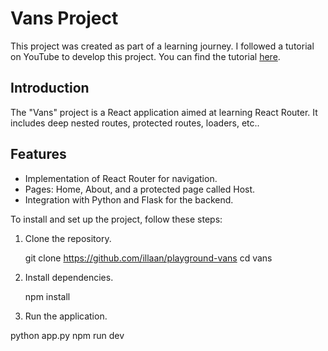# Vans Project

This project was created as part of a learning journey. I followed a tutorial on YouTube to develop this project. You can find the tutorial [here](https://youtu.be/nDGA3km5He4?si=4gVx8UJWtBDmHWoL).

## Introduction

The "Vans" project is a React application aimed at learning React Router. It includes deep nested routes, protected routes, loaders, etc..

## Features

- Implementation of React Router for navigation.
- Pages: Home, About, and a protected page called Host.
- Integration with Python and Flask for the backend.

To install and set up the project, follow these steps:

1.  Clone the repository.

    git clone https://github.com/illaan/playground-vans
    cd vans

2.  Install dependencies.

    npm install

3.  Run the application.

python app.py
npm run dev
